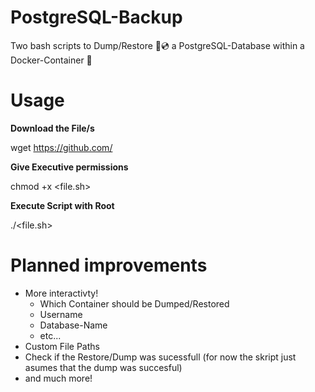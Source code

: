 # PostgreSQL-Backup

Two bash scripts to Dump/Restore 💾💿 a PostgreSQL-Database within a Docker-Container 🐋


# Usage

**Download the File/s**

wget <https://github.com/>  

**Give Executive permissions**

chmod +x <file.sh>

**Execute Script with Root**

./<file.sh>


# Planned improvements

- More interactivty!
    - Which Container should be Dumped/Restored
    - Username
    - Database-Name
    - etc...
- Custom File Paths
- Check if the Restore/Dump was sucessfull (for now the skript just asumes that the dump was succesful)
- and much more!
